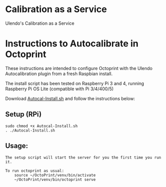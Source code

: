 # Calibration as a Service

Ulendo's Calibration as a Service

# Instructions to Autocalibrate in Octoprint

These instructions are intended to configure Octoprint with the Ulendo Autocalibration plugin from a fresh Raspbian install.

The install script has been tested on Raspberry Pi 3 and 4, running Raspberry Pi OS Lite (compatible with Pi 3/4/400/5)

Download [Autocal-Install.sh](Autocal-Install.sh) and follow the instructions below:

## Setup (RPi)

	sudo chmod +x Autocal-Install.sh
	. ./Autocal-Install.sh

## Usage:
	The setup script will start the server for you the first time you run it. 

	To run octoprint as usual:
		source ~/OctoPrint/venv/bin/activate
		~/OctoPrint/venv/bin/octoprint serve
